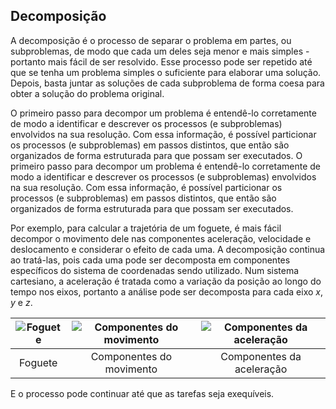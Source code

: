 ## Decomposição

A decomposição é o processo de separar o problema em partes, ou subproblemas, de modo que cada um deles seja menor e mais simples - portanto mais fácil de ser resolvido. Esse processo pode ser repetido até que se tenha um problema simples o suficiente para elaborar uma solução. Depois, basta juntar as soluções de cada subproblema de forma coesa para obter a solução do problema original.

O primeiro passo para decompor um problema é entendê-lo corretamente de modo a identificar e descrever os processos (e subproblemas) envolvidos na sua resolução. Com essa informação, é possível particionar os processos (e subproblemas) em passos distintos, que então são organizados de forma estruturada para que possam ser executados.
O primeiro passo para decompor um problema é entendê-lo corretamente de modo a identificar e descrever os processos (e subproblemas) envolvidos na sua resolução. Com essa informação, é possível particionar os processos (e subproblemas) em passos distintos, que então são organizados de forma estruturada para que possam ser executados.

Por exemplo, para calcular a trajetória de um foguete, é mais fácil decompor o movimento dele nas componentes aceleração, velocidade e deslocamento e considerar o efeito de cada uma. A decomposição continua ao tratá-las, pois cada uma pode ser decomposta em componentes específicos do sistema de coordenadas sendo utilizado. Num sistema cartesiano, a aceleração é tratada como a variação da posição ao longo do tempo nos eixos, portanto a análise pode ser decomposta para cada eixo $x$, $y$ e $z$.

![Foguete](assets/img/foguete_1.png "Foguete") | ![Componentes do movimento](assets/img/foguete_2.png "Componentes do movimento") | ![Componentes da aceleração](assets/img/foguete_3.png "Componentes da aceleração")
:------:|:------------------------:|:-------------------------:
Foguete | Componentes do movimento | Componentes da aceleração

E o processo pode continuar até que as tarefas seja exequíveis.
